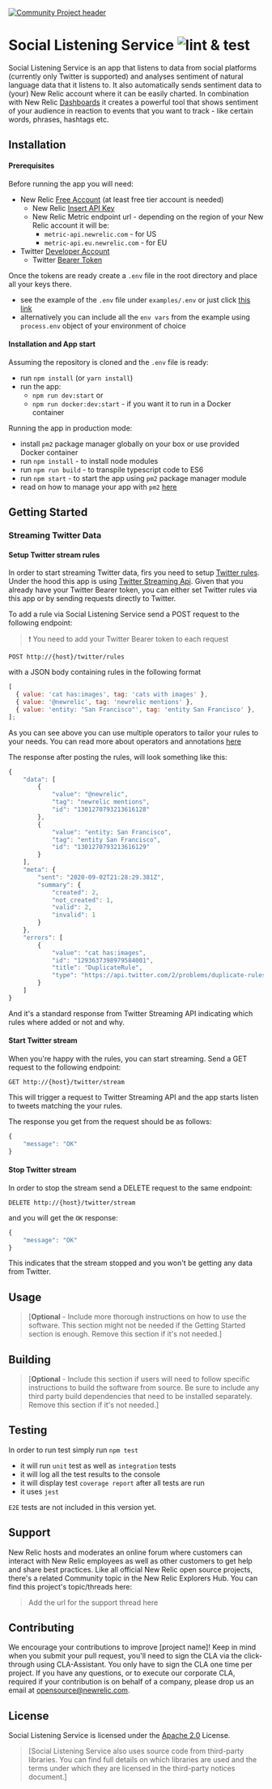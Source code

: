 [![Community Project header](https://github.com/newrelic/opensource-website/raw/master/src/images/categories/Experimental.png)](https://opensource.newrelic.com/oss-category/#experimental)

# Social Listening Service ![lint & test](https://github.com/newrelic-experimental/newrelic-social-listening-service-nodejs/workflows/continuous%20integration/badge.svg)

Social Listening Service is an app that listens to data from social platforms (currently only Twitter is supported) and analyses sentiment of natural language data that it listens to.
It also automatically sends sentiment data to (your) New Relic account where it can be easily charted.
In combination with New Relic [Dashboards](https://docs.newrelic.com/docs/query-your-data/explore-query-data/dashboards/introduction-new-relic-one-dashboards) it creates a powerful tool that shows sentiment of your audience in reaction to events that you want to track - like certain words, phrases, hashtags etc.

## Installation

#### Prerequisites

Before running the app you will need:

- New Relic [Free Account](https://newrelic.com/signup) (at least free tier account is needed)
  - New Relic [Insert API Key](https://docs.newrelic.com/docs/apis/get-started/intro-apis/types-new-relic-api-keys#event-insert-key)
  - New Relic Metric endpoint url - depending on the region of your New Relic account it will be:
    - `metric-api.newrelic.com` - for US
    - `metric-api.eu.newrelic.com` - for EU
- Twitter [Developer Account](https://developer.twitter.com/en/apply-for-access)
  - Twitter [Bearer Token](https://developer.twitter.com/en/docs/authentication/oauth-2-0/bearer-tokens)

Once the tokens are ready create a `.env` file in the root directory and place all your keys there.

- see the example of the `.env` file under `examples/.env` or just click [this link](https://github.com/newrelic-experimental/newrelic-social-listening-service-nodejs/blob/main/examples/.env)
- alternatively you can include all the `env vars` from the example using `process.env` object of your environment of choice

#### Installation and App start

Assuming the repository is cloned and the `.env` file is ready:

- run `npm install` (or `yarn install`)
- run the app:
  - `npm run dev:start` or
  - `npm run docker:dev:start` - if you want it to run in a Docker container

Running the app in production mode:

- install `pm2` package manager globally on your box or use provided Docker container
- run `npm install` - to install node modules
- run `npm run build` - to transpile typescript code to ES6
- run `npm start` - to start the app using `pm2` package manager module
- read on how to manage your app with `pm2` [here](https://pm2.keymetrics.io/docs/usage/process-management/)

## Getting Started

### Streaming Twitter Data

#### Setup Twitter stream rules

In order to start streaming Twitter data, firs you need to setup [Twitter rules](https://developer.twitter.com/en/docs/twitter-api/tweets/filtered-stream/quick-start).
Under the hood this app is using [Twitter Streaming Api](https://developer.twitter.com/en/docs/twitter-api/tweets/filtered-stream/api-reference).
Given that you already have your Twitter Bearer token, you can either set Twitter rules via this app or by sending requests directly to Twitter.

To add a rule via Social Listening Service send a POST request to the following endpoint:

> :exclamation: You need to add your Twitter Bearer token to each request

```text
POST http://{host}/twitter/rules
```

with a JSON body containing rules in the following format

```javascript
[
  { value: 'cat has:images', tag: 'cats with images' },
  { value: '@newrelic', tag: 'newrelic mentions' },
  { value: 'entity: "San Francisco"', tag: 'entity San Francisco' },
];
```

As you can see above you can use multiple operators to tailor your rules to your needs.
You can read more about operators and annotations [here](https://developer.twitter.com/en/docs/twitter-api/tweets/filtered-stream/integrate/build-a-rule)

The response after posting the rules, will look something like this:

```javascript
{
    "data": [
        {
            "value": "@newrelic",
            "tag": "newrelic mentions",
            "id": "1301270793213616128"
        },
        {
            "value": "entity: San Francisco",
            "tag": "entity San Francisco",
            "id": "1301270793213616129"
        }
    ],
    "meta": {
        "sent": "2020-09-02T21:28:29.381Z",
        "summary": {
            "created": 2,
            "not_created": 1,
            "valid": 2,
            "invalid": 1
        }
    },
    "errors": [
        {
            "value": "cat has:images",
            "id": "1293637398979584001",
            "title": "DuplicateRule",
            "type": "https://api.twitter.com/2/problems/duplicate-rules"
        }
    ]
}
```

And it's a standard response from Twitter Streaming API indicating which rules where added or not and why.

#### Start Twitter stream

When you're happy with the rules, you can start streaming.
Send a GET request to the following endpoint:

```text
GET http://{host}/twitter/stream
```

This will trigger a request to Twitter Streaming API and the app starts listen to tweets matching the your rules.

The response you get from the request should be as follows:

```javascript
{
    "message": "OK"
}
```

#### Stop Twitter stream

In order to stop the stream send a DELETE request to the same endpoint:

```text
DELETE http://{host}/twitter/stream
```

and you will get the `OK` response:

```javascript
{
    "message": "OK"
}
```

This indicates that the stream stopped and you won't be getting any data from Twitter.

## Usage

> [**Optional** - Include more thorough instructions on how to use the software. This section might not be needed if the Getting Started section is enough. Remove this section if it's not needed.]

## Building

> [**Optional** - Include this section if users will need to follow specific instructions to build the software from source. Be sure to include any third party build dependencies that need to be installed separately. Remove this section if it's not needed.]

## Testing

In order to run test simply run `npm test`

- it will run `unit` test as well as `integration` tests
- it will log all the test results to the console
- it will display test `coverage report` after all tests are run
- it uses `jest`

`E2E` tests are not included in this version yet.

## Support

New Relic hosts and moderates an online forum where customers can interact with New Relic employees as well as other customers to get help and share best practices. Like all official New Relic open source projects, there's a related Community topic in the New Relic Explorers Hub. You can find this project's topic/threads here:

> Add the url for the support thread here

## Contributing

We encourage your contributions to improve [project name]! Keep in mind when you submit your pull request, you'll need to sign the CLA via the click-through using CLA-Assistant. You only have to sign the CLA one time per project.
If you have any questions, or to execute our corporate CLA, required if your contribution is on behalf of a company, please drop us an email at opensource@newrelic.com.

## License

Social Listening Service is licensed under the [Apache 2.0](http://apache.org/licenses/LICENSE-2.0.txt) License.

> [Social Listening Service also uses source code from third-party libraries. You can find full details on which libraries are used and the terms under which they are licensed in the third-party notices document.]
